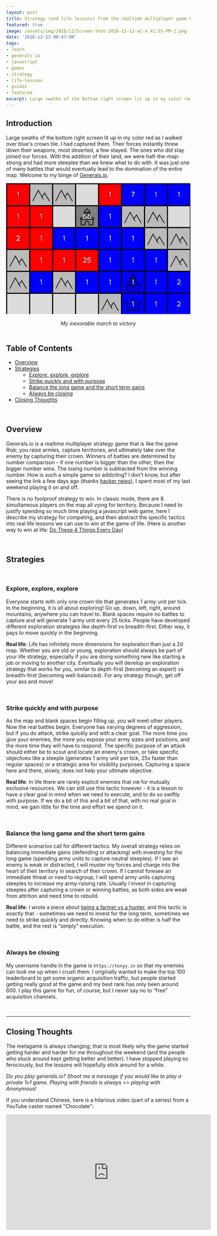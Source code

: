 ```yaml
---
layout: post
title: Strategy (and life lessons) from the realtime multiplayer game Generals.io
featured: true
image: /assets/img/2016/12/Screen-Shot-2016-12-12-at-4.41.55-PM-1.png
date: '2016-12-13 00:47:00'
tags:
- learn
- generals-io
- javascript
- games
- strategy
- life-lessons
- guides
- featured
excerpt: Large swaths of the bottom right screen lit up in my color red as I walked over blue's crown tile. I had captured them. Their forces instantly threw down their weapons; most deserted, a few stayed. The ones who did stay joined our forces. With the addition of their land, we were half-the-map-strong and had more steeples than we knew what to do with. It was just one of many battles that would eventually lead to the domination of the entire map. Welcome to my binge of Generals.io.
---
```


## Introduction

Large swaths of the bottom right screen lit up in my color red as I walked over blue's crown tile. I had captured them. Their forces instantly threw down their weapons; most deserted, a few stayed. The ones who did stay joined our forces. With the addition of their land, we were half-the-map-strong and had more steeples than we knew what to do with. It was just one of many battles that would eventually lead to the domination of the entire map. Welcome to my binge of [Generals.io](https://generals.io).

![replay of my inexorable march to victory](/assets/img/2016/12/Screen-Shot-2016-12-12-at-4.41.55-PM-1.png)

<div align="center">
<span style="font-style:italic">My inexorable march to victory</span>
</div>
<br />

## Table of Contents
<ul>
<li><a href="#overview">Overview</a></li>
<li><a href="#strategies">Strategies</a>
<ul style="margin-left:15px">
<li><a href="#explore-explore-explore">Explore, explore, explore</a></li>
<li><a href="#strike-quickly-and-with-purpose">Strike quickly and with purpose</a></li>
<li><a href="#balance-the-long-game-and-the-short-term-gains">Balance the long game and the short term gains</a></li>
<li><a href="#always-be-closing">Always be closing</a></li>
</ul>
</li>
<li><a href="#closing-thoughts">Closing Thoughts</a></li>
</ul>

<br />

## Overview

Generals.io is a realtime multiplayer strategy game that is like the game Risk; you raise armies, capture territories, and ultimately take over the enemy by capturing their crown. Winners of battles are determined by number comparison - if one number is bigger than the other, then the bigger number wins. The losing number is subtracted from the winning number. How is such a simple game so addicting? I don’t know, but after seeing the link a few days ago (thanks [hacker news](https://news.ycombinator.com/item?id=13145781)), I spent most of my last weekend playing it on and off.

There is no foolproof strategy to win. In classic mode, there are 8 simultaneous players on the map all vying for territory. Because I need to justify spending so much time playing a javascript web game, here I describe my strategy for competing, and then abstract the specific tactics into real life lessons we can use to win at the game of life. (Here is another way to win at life: [Do These 4 Things Every Day](https://tonyy.in/do-these-4-things-every-day/))

<br />

## Strategies

<br />

### Explore, explore, explore

Everyone starts with only one crown tile that generates 1 army unit per tick. In the beginning, it is all about exploring! Go up, down, left, right, around mountains, anywhere you can travel to. Blank spaces require no battles to capture and will generate 1 army unit every 25 ticks. People have developed different exploration strategies like depth-first vs breadth-first. Either way, it pays to move quickly in the beginning.

**Real life**: Life has infinitely more dimensions for exploration than just a 2d map. Whether you are old or young, exploration should always be part of your life strategy, especially if you are doing something new like starting a job or moving to another city. Eventually you will develop an exploration strategy that works for you, similar to depth-first (becoming an expert) vs breadth-first (becoming well-balanced). For any strategy though, get off your ass and move!

<br />

### Strike quickly and with purpose

As the map and blank spaces begin filling up, you will meet other players. Now the real battles begin. Everyone has varying degrees of aggression, but if you do attack, strike quickly and with a clear goal. The more time you give your enemies, the more you expose your army sizes and positions, and the more time they will have to respond. The specific purpose of an attack should either be to scout and locate an enemy's crown, or take specific objectives like a steeple (generates 1 army unit per tick, 25x faster than regular spaces) or a strategic area for visibility purposes. Capturing a space here and there, slowly, does not help your ultimate objective.

**Real life**: In life there are rarely explicit enemies that vie for mutually exclusive resources. We can still use this tactic however - it is a lesson to have a clear goal in mind when we need to execute, and to do so swiftly with purpose. If we do a bit of this and a bit of that, with no real goal in mind, we gain little for the time and effort we spend on it.

<br />

### Balance the long game and the short term gains

Different scenarios call for different tactics. My overall strategy relies on balancing immediate gains (defending or attacking) with investing for the long game (spending army units to capture neutral steeples). If I see an enemy is weak or distracted, I will muster my forces and charge into the heart of their territory in search of their crown. If I cannot foresee an immediate threat or need to regroup, I will spend army units capturing steeples to increase my army-raising rate. Usually I invest in capturing steeples after capturing a crown or winning battles, as both sides are weak from attrition and need time to rebuild.

**Real life**: I wrote a piece about [being a farmer vs a hunter](https://tonyy.in/be-a-farmer-also/), and this tactic is exactly that - sometimes we need to invest for the long term, sometimes we need to strike quickly and directly. Knowing when to do either is half the battle, and the rest is “simply” execution.

<br />

### Always be closing

My username handle in the game is `https://tonyy.in` so that my enemies can look me up when I crush them. I originally wanted to make the top 100 leaderboard to get some organic acquisition traffic, but people started getting really good at the game and my best rank has only been around 600. I play this game for fun, of course, but I never say no to “free" acquisition channels.

<br />

---

## Closing Thoughts

The metagame is always changing; that is most likely why the game started getting harder and harder for me throughout the weekend (and the people who stuck around kept getting better and better). I have stopped playing so ferociously, but the lessons will hopefully stick around for a while.

*Do you play generals.io? Shoot me a message if you would like to play a private 1v1 game. Playing with friends is always >> playing with Anonymous!*

If you understand Chinese, here is a hilarious video (part of a series) from a YouTube caster named "Chocolate":

<div align="center">
<iframe width="560" height="315" src="https://www.youtube.com/embed/eCDTXsicx6M" frameborder="0" allowfullscreen></iframe>
</div>
